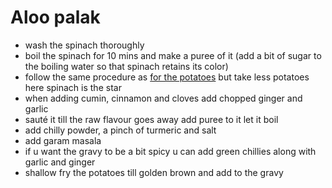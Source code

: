 # Aloo palak

- wash the spinach thoroughly
- boil the spinach for 10 mins and make a puree of it (add a bit of sugar to the boiling water so that spinach retains its color)
- follow the same procedure as [for the potatoes](02-potatoes.md) but take less potatoes here spinach is the star
- when adding cumin, cinnamon and cloves add chopped ginger and garlic
- sauté it till the raw flavour goes away add puree to it let it boil
- add chilly powder, a pinch of turmeric and salt
- add garam masala
- if u want the gravy to be a bit spicy u can add green chillies along with garlic and ginger
- shallow fry the potatoes till golden brown and add to the gravy
